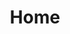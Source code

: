 ---
title: Home
home: true
heroText: Hi. I'm Ahmed
tagline: I am a software engineer and architect from Egypt.
whatIDo: I live in London, building awesome poducts at <a target="_blank" href="https://zavamed.com">Zava</a>.
actionText: Go To Github
actionLink: https://github.com/bencodezen/vuepress-blog-boilerplate

# features:
# - 
#     title: Product, People, Tech and who owns what
#     details: By that time, I only used Uber for few times. Then we started talking about their referral system, which was 70 LE per referral at that time. which was enough to do a complete trip from New Cairo, or October to downtown at that time.


# - 
#     title: How to deply your aws lambdas built in GoLang
#     details: By that time, I only used Uber for few times. Then we started talking about their re§ferral system, which was 70 LE per referral at that time. which was enough to do a complete trip from New Cairo, or October to downtown at that time.


# - 
#     title: Why I find VuePress more exciting than Wordpress for blogging
#     details: By that time, I only used Uber for few times. Then we started talking about their referral system, which was 70 LE per referral at that time. which was enough to do a complete trip from New Cairo, or October to downtown at that time.

footer: <i>This blog is work in progress, just like me!</i><br />me2resh.com 2019
---